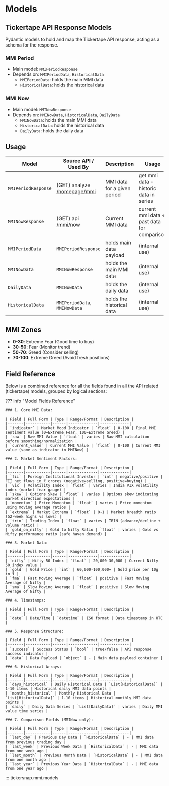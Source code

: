 # Models

## Tickertape API Response Models

Pydantic models to hold and map the Tickertape API response, acting as a schema for the response.

### MMI Period

- Main model: `MMIPeriodResponse`
- Depends on: `MMIPeriodData`, `HistoricalData`
    - `MMIPeriodData`: holds the main MMI data
    - `HistoricalData`: holds the historical data


### MMI Now

- Main model: `MMINowResponse`
- Depends on: `MMINowData`, `HistoricalData`, `DailyData`
    - `MMINowData`: holds the main MMI data
    - `HistoricalData`: holds the historical data
    - `DailyData`: holds the daily data

## Usage

| Model | Source API / Used By | Description | Usage | For Public? |
|-------|------------|-------------|-------|------------|
| `MMIPeriodResponse` | (GET) analyze [/homepage/mmi](https://analyze.api.tickertape.in/homepage/mmi?period=1) | MMI data for a given period | get mmi data + historic data in series | ✅ |
| `MMINowResponse` | (GET) api [/mmi/now](https://api.tickertape.in/mmi/now) | Current MMI data | current mmi data + past data for comparison | ✅ |
| `MMIPeriodData` | `MMIPeriodResponse` | holds main data payload | (internal use) | ❌ |
| `MMINowData` | `MMINowResponse` | holds the main MMI data | (internal use) | ❌ |
| `DailyData` | `MMINowData` | holds the daily data | (internal use) | ❌ |
| `HistoricalData` | `MMIPeriodData`, `MMINowData` | holds the historical data | (internal use) | ❌ |

## MMI Zones

- **0-30**: Extreme Fear (Good time to buy)
- **30-50**: Fear (Monitor trend)
- **50-70**: Greed (Consider selling)
- **70-100**: Extreme Greed (Avoid fresh positions)

## Field Reference

Below is a combined reference for all the fields found in all the API related (tickertape) models, grouped by logical sections:

??? info "Model Fields Reference"

    ### 1. Core MMI Data:

    | Field | Full Form | Type | Range/Format | Description |
    |-------|-----------|------|-------------|-------------|
    | `indicator` | Market Mood Indicator | `float` | 0-100 | Final MMI sentiment value (0=Extreme Fear, 100=Extreme Greed) |
    | `raw` | Raw MMI Value | `float` | varies | Raw MMI calculation before smoothing/normalization |
    | `current_value` | Current MMI Value | `float` | 0-100 | Current MMI value (same as indicator in MMINow) |

    ### 2. Market Sentiment Factors:

    | Field | Full Form | Type | Range/Format | Description |
    |-------|-----------|------|-------------|-------------|
    | `fii` | Foreign Institutional Investor | `int` | negative/positive | FII net flows in ₹ crores (negative=selling, positive=buying) |
    | `vix` | Volatility Index | `float` | varies | India VIX volatility index (market fear gauge) |
    | `skew` | Options Skew | `float` | varies | Options skew indicating market direction expectations |
    | `momentum` | Price Momentum | `float` | varies | Price momentum using moving average ratios |
    | `extrema` | Market Extrema | `float` | 0-1 | Market breadth ratio (52-week highs vs lows) |
    | `trin` | Trading Index | `float` | varies | TRIN (advance/decline + volume ratio) |
    | `gold_on_nifty` | Gold to Nifty Ratio | `float` | varies | Gold vs Nifty performance ratio (safe haven demand) |

    ### 3. Market Data:

    | Field | Full Form | Type | Range/Format | Description |
    |-------|-----------|------|-------------|-------------|
    | `nifty` | Nifty 50 Index | `float` | 20,000-30,000 | Current Nifty 50 index value |
    | `gold` | Gold Price | `int` | 60,000-100,000+ | Gold price per 10g in ₹ |
    | `fma` | Fast Moving Average | `float` | positive | Fast Moving Average of Nifty |
    | `sma` | Slow Moving Average | `float` | positive | Slow Moving Average of Nifty |

    ### 4. Timestamps:

    | Field | Full Form | Type | Range/Format | Description |
    |-------|-----------|------|-------------|-------------|
    | `date` | Date/Time | `datetime` | ISO format | Data timestamp in UTC |

    ### 5. Response Structure:

    | Field | Full Form | Type | Range/Format | Description |
    |-------|-----------|------|-------------|-------------|
    | `success` | Success Status | `bool` | true/false | API response success indicator |
    | `data` | Data Payload | `object` | - | Main data payload container |

    ### 6. Historical Arrays:

    | Field | Full Form | Type | Range/Format | Description |
    |-------|-----------|------|-------------|-------------|
    | `days_historical` | Daily Historical Data | `List[HistoricalData]` | 1-10 items | Historical daily MMI data points |
    | `months_historical` | Monthly Historical Data | `List[HistoricalData]` | 1-10 items | Historical monthly MMI data points |
    | `daily` | Daily Data Series | `List[DailyData]` | varies | Daily MMI value time series |

    ### 7. Comparison Fields (MMINow only):

    | Field | Full Form | Type | Range/Format | Description |
    |-------|-----------|------|-------------|-------------|
    | `last_day` | Previous Day Data | `HistoricalData` | - | MMI data from previous trading day |
    | `last_week` | Previous Week Data | `HistoricalData` | - | MMI data from one week ago |
    | `last_month` | Previous Month Data | `HistoricalData` | - | MMI data from one month ago |
    | `last_year` | Previous Year Data | `HistoricalData` | - | MMI data from one year ago |

::: tickersnap.mmi.models